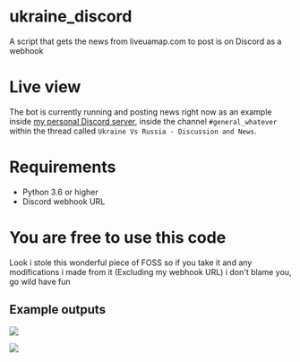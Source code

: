 # ukraine_discord
A script that gets the news from liveuamap.com to post is on Discord as a webhook

# Live view
The bot is currently running and posting news right now as an example inside [my personal Discord server](https://discord.gg/AlexFlipnote), inside the channel `#general_whatever` within the thread called `Ukraine Vs Russia - Discussion and News`.

# Requirements
- Python 3.6 or higher
- Discord webhook URL
# You are free to use this code
Look i stole this wonderful piece of FOSS so if you take it and any modifications i made from it (Excluding my webhook URL) i don't blame you, go wild have fun
## Example outputs
![](https://i.alexflipnote.dev/P1967aY.png)

![](https://i.alexflipnote.dev/4Ty6Yb3.png)

